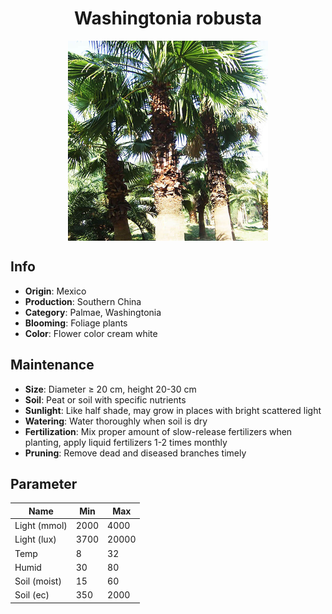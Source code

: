 <h1 align='center'>Washingtonia robusta</h1>
<p align="center">
    <img 
        align='center'
        width='320'
        src="../images/washingtonia robusta.png" 
        alt='Washingtonia robusta' />
</p>

## Info

 - **Origin**: Mexico
 - **Production**: Southern China
 - **Category**: Palmae, Washingtonia
 - **Blooming**: Foliage plants
 - **Color**: Flower color cream white

## Maintenance

 - **Size**: Diameter ≥ 20 cm, height 20-30 cm
 - **Soil**: Peat or soil with specific nutrients
 - **Sunlight**: Like half shade, may grow in places with bright scattered light
 - **Watering**: Water thoroughly when soil is dry
 - **Fertilization**: Mix proper amount of slow-release fertilizers when planting, apply liquid fertilizers 1-2 times monthly
 - **Pruning**: Remove dead and diseased branches timely

## Parameter

| Name         | Min  | Max   |
|--------------|------|-------|
| Light (mmol) | 2000 | 4000  |
| Light (lux)  | 3700 | 20000 |
| Temp         | 8    | 32    |
| Humid        | 30   | 80    |
| Soil (moist) | 15   | 60    |
| Soil (ec)    | 350  | 2000  |